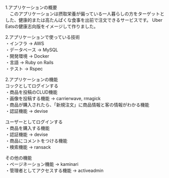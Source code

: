 1.アプリケーションの概要  
　このアプリケーションは摂取栄養が偏っている一人暮らしの方をターゲットとした、健康的または高たんぱくな食事を出前で注文できるサービスです。
Uber Eatsの健康志向版をイメージして作りました。

2.アプリケーションで使っている技術  
・インフラ → AWS  
・データベース → MySQL  
・開発環境 → Docker  
・言語 → Ruby on Rails  
・テスト → Rspec  

2.アプリケーションの機能  
コックとしてログインする  
・商品を投稿のCLUD機能  
・画像を投稿する機能 → carrierwave, rmagick  
・商品が購入されたら、「新規注文」に商品情報と客の情報がわかる機能  
・認証機能 → devise  

ユーザーとしてログインする  
・商品を購入する機能  
・認証機能 → devise  
・商品にコメントをつける機能  
・検索機能 → ransack  

その他の機能  
・ページネーション機能 → kaminari  
・管理者としてアクセスする機能 → activeadmin
